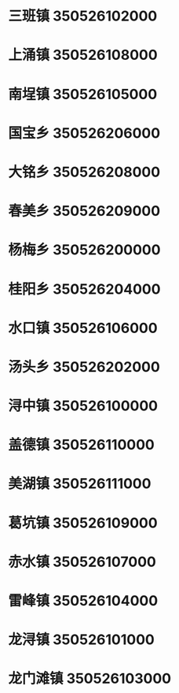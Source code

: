 # 三班镇 350526102000
# 上涌镇 350526108000
# 南埕镇 350526105000
# 国宝乡 350526206000
# 大铭乡 350526208000
# 春美乡 350526209000
# 杨梅乡 350526200000
# 桂阳乡 350526204000
# 水口镇 350526106000
# 汤头乡 350526202000
# 浔中镇 350526100000
# 盖德镇 350526110000
# 美湖镇 350526111000
# 葛坑镇 350526109000
# 赤水镇 350526107000
# 雷峰镇 350526104000
# 龙浔镇 350526101000
# 龙门滩镇 350526103000
